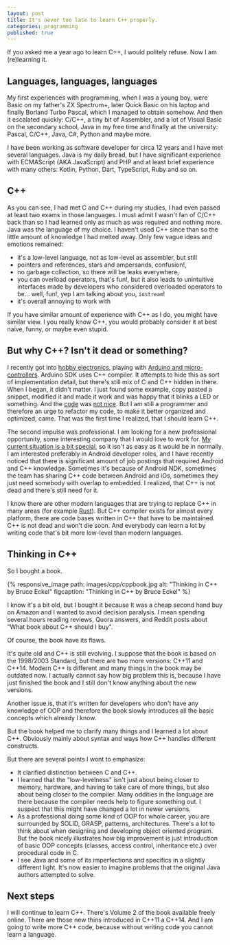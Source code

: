 ```yaml
---
layout: post
title: It's never too late to learn C++ properly.
categories: programming
published: true
---
```


If you asked me a year ago to learn C++, I would politely refuse. Now I am (re)learning it. 

<!--more-->

## Languages, languages, languages

My first experiences with programming, when I was a young boy, were Basic on my father's ZX Spectrum+, later Quick Basic on his laptop and finally Borland Turbo Pascal, which I managed to obtain somehow. And then it escalated quickly: C/C++, a tiny bit of Assembler, and a lot of Visual Basic on the secondary school, Java in my free time and finally at the university: Pascal, C/C++, Java, C#, Python and maybe more.

I have been working as software developer for circa 12 years and I have met several languages. Java is my daily bread, but I have significant experience with ECMAScript (AKA JavaScript) and PHP and at least brief experience with many others: Kotlin, Python, Dart, TypeScript, Ruby and so on.  

## C++

As you can see, I had met C and C++ during my studies, I had even passed at least two exams in those languages. I must admit I wasn't fan of C/C++ back than so I had learned only as much as was required and nothing more. Java was the language of my choice. I haven't used C++ since than so the little amount of knowledge I had melted away. Only few vague ideas and emotions remained:

- it's a low-level language, not as low-level as assembler, but still
- pointers and references, stars and ampersands, confusion!,
- no garbage collection, so there will be leaks everywhere,
- you can overload operators, that's fun!, but it also leads to unintuitive interfaces made by developers who considered overloaded operators to be... well, fun!, yep I am talking about you, `iostream`!
- it's overall annoying to work with

If you have similar amount of experience with C++ as I do, you might have similar view. I you really know C++, you would probably consider it at best naive, funny, or maybe even stupid. 

## But why C++? Isn't it dead or something?

I recently got into [hobby electronics](https://josef-adamcik.cz/electronics/more-blinking-leds-kitt-insipred-gizmo-v1.html), playing with [Arduino and micro-controllers](https://josef-adamcik.cz/electronics/led-cube-4x4x4x-attiny84-74138.html). Arduino SDK uses C++ compiler. It attempts to hide this as sort of implementation detail, but there's still mix of C and C++ hidden in there. When I began, it didn't matter. I just found some example, copy pasted a snippet, modified it and made it work and was happy that it blinks a LED or something. And the [code](https://github.com/josefadamcik/ledcube_4x4_double74138) was [not nice](https://github.com/josefadamcik/bscar). But I am still a programmer and therefore an urge to refactor my code, to make it better organized and optimized, came. That was the first time I realized, that I should learn C++.

The second impulse was professional. I am looking for a new professional opportunity, some interesting company that I would love to work for. [My current situation is a bit special](https://josef-adamcik.cz#quick), so it isn't as easy as it would be in normally. I am interested preferably in Android developer roles, and I have recently noticed that there is significant amount of job postings that required Android and C++ knowledge. Sometimes it's because of Android NDK, sometimes the team has sharing C++ code between Android and iOs, sometimes they just need somebody with overlap to embedded. I realized, that C++ is not dead and there's still need for it.


I know there are other modern languages that are trying to replace C++ in many areas (for example [Rust](https://www.rust-lang.org/)). But C++ compiler exists for almost every platform, there are code bases written in C++ that have to be maintained. C++ is not dead and won't die soon. And everybody can learn a lot by writing code that's bit more low-level than modern languages. 

## Thinking in C++

So I bought a book.

{% responsive_image path: images/cpp/cppbook.jpg alt: "Thinking in C++ by Bruce Eckel" figcaption: "Thinking in C++ by Bruce Eckel" %}

I know it's a bit old, but I bought it because It was a cheap second hand buy on Amazon and I wanted to avoid decision paralysis. I mean spending several hours reading reviews, Quora answers, and Reddit posts about "What book about C++ should I buy".

Of course, the book have its flaws.

It's quite old and C++ is still evolving. I suppose that the book is based on the 1998/2003 Standard, but there are two more versions: C++11 and C++14. Modern C++ is different and many things in the book may be outdated now. I actually cannot say how big problem this is, because I have just finished the book and I still don't know anything about the new versions. 

Another issue is, that it's written for developers who don't have any knowledge of OOP and therefore the book slowly introduces all the basic concepts which already I know.

But the book helped me to clarify many things and I learned a lot about C++. Obviously mainly about syntax and ways how C++ handles different constructs.

But there are several points I wont to emphasize:

- It clarified distinction between C and C++.
- I learned that the "low-levelness" isn't just about being closer to memory, hardware, and having to take care of more things, but also about being closer to the compiler. Many oddities in the language are there because the compiler needs help to figure something out. I suspect that this might have changed a lot in newer versions.
- As a professional doing some kind of OOP for whole career, you are surrounded by SOLID, GRASP, patterns, architectures. There's a lot to think about when designing and developing object oriented program. But the book nicely illustrates how big improvement is just introduction of basic OOP concepts (classes, access control, inheritance etc.) over procedural code in C.
- I see Java and some of its imperfections and specifics in a slightly different light. It's now easier to imagine problems that the original Java authors attempted to solve. 


## Next steps

I will continue to learn C++. There's Volume 2 of the book available freely online. There are those new thins introduced in C++11 a C++14. And I am going to write more C++ code, because without writing code you cannot learn a language.


